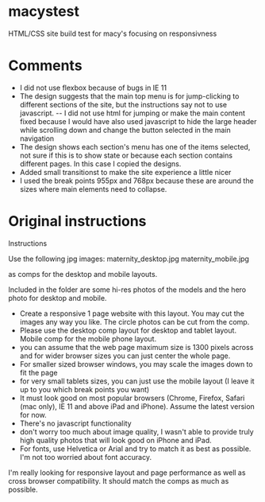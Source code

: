 # macystest
HTML/CSS site build test for macy's focusing on responsivness

# Comments
- I did not use flexbox because of bugs in IE 11
- The design suggests that the main top menu is for jump-clicking to different sections of the site, but the instructions say not to use javascript.
-- I did not use html for jumping or make the main content fixed because I would have also used javascript to hide the large header while scrolling down and change the button selected in the main navigation
- The design shows each section's menu has one of the items selected, not sure if this is to show state or because each section contains different pages. In this case I copied the designs.
- Added small transitionst to make the site experience a little nicer
- I used the break points 955px and 768px because these are around the sizes where main elements need to collapse.

# Original instructions
Instructions

Use the following jpg images:
maternity_desktop.jpg
maternity_mobile.jpg

as comps for the desktop and mobile layouts.

Included in the folder are some hi-res photos of the models and the hero photo for desktop and mobile.

- Create a responsive 1 page website with this layout. You may cut the images any way you like. The circle photos can be cut from the comp.
- Please use the desktop comp layout for desktop and tablet layout. Mobile comp for the mobile phone layout.
- you can assume that the web page maximum size is 1300 pixels across and for wider browser sizes you can just center the whole page. 
- For smaller sized browser windows, you may scale the images down to fit the page
- for very small tablets sizes, you can just use the mobile layout (I leave it up to you which break points you want)
- It must look good on most popular browsers (Chrome, Firefox, Safari (mac only), IE 11 and above iPad and iPhone). Assume the latest version for now.
- There's no javascript functionality
- don't worry too much about image quality, I wasn't able to provide truly high quality photos that will look good on iPhone and iPad.
- For fonts, use Helvetica or Arial and try to match it as best as possible. I'm not too worried about font accuracy.

I'm really looking for responsive layout and page performance as well as cross browser compatibility. It should match the comps as much as possible.
